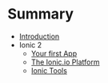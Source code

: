 # Summary

* [Introduction](README.md)
* Ionic 2
   * [Your first App](project_setup.md)
   * [The Ionic.io Platform](ionic_platform.md)
   * [Ionic Tools](ionic_tools.md)

